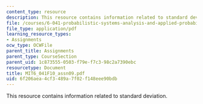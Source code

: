 ```yaml
---
content_type: resource
description: This resource contains information related to standard deviation.
file: /courses/6-041-probabilistic-systems-analysis-and-applied-probability-fall-2010/6f206aea4cf3489a7f02f148eee90bdb_MIT6_041F10_assn09.pdf
file_type: application/pdf
learning_resource_types:
- Assignments
ocw_type: OCWFile
parent_title: Assignments
parent_type: CourseSection
parent_uid: 1c873555-0503-f79e-f7c3-98c2a7390ebc
resourcetype: Document
title: MIT6_041F10_assn09.pdf
uid: 6f206aea-4cf3-489a-7f02-f148eee90bdb
---
```

This resource contains information related to standard deviation.

